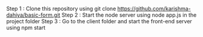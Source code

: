 Step 1 : Clone this repository using git clone https://github.com/karishma-dahiya/basic-form.git
Step 2 : Start the node server using node app.js in the project folder
Step 3 : Go to the client folder and start the front-end server using npm start
